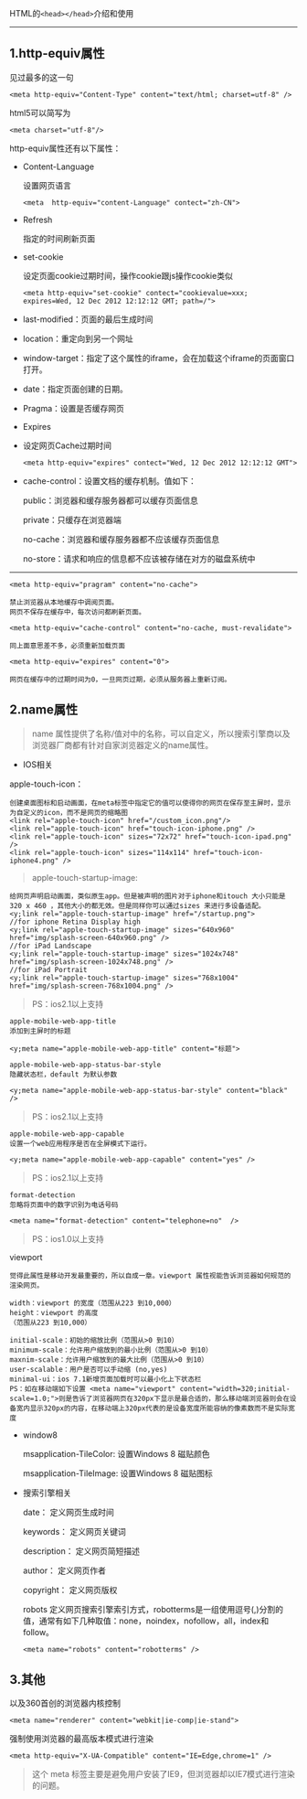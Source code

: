 HTML的`<head></head>`介绍和使用

----------  

## 1.http-equiv属性 ##

见过最多的这一句

 `<meta http-equiv="Content-Type" content="text/html; charset=utf-8" />`

html5可以简写为

`<meta charset="utf-8"/>`

http-equiv属性还有以下属性：

- Content-Language

	设置网页语言

	`<meta  http-equiv="content-Language" contect="zh-CN">`

- Refresh

	指定的时间刷新页面

	<meta http-equiv="refresh" content="300">

- set-cookie

	设定页面cookie过期时间，操作cookie跟js操作cookie类似
	
 	 `<meta http-equiv="set-cookie" contect="cookievalue=xxx; expires=Wed, 12 Dec 2012 12:12:12 GMT; path=/">
`

- last-modified：页面的最后生成时间



- location：重定向到另一个网址


- window-target：指定了这个属性的iframe，会在加载这个iframe的页面窗口打开。


- date：指定页面创建的日期。


- Pragma：设置是否缓存网页



- Expires



- 设定网页Cache过期时间
	
 	`<meta http-equiv="expires" contect="Wed, 12 Dec 2012 12:12:12 GMT">`



- cache-control：设置文档的缓存机制。值如下：

	public：浏览器和缓存服务器都可以缓存页面信息
	
	private：只缓存在浏览器端
	
	no-cache：浏览器和缓存服务器都不应该缓存页面信息
	
	no-store：请求和响应的信息都不应该被存储在对方的磁盘系统中

----------

    	
    <meta http-equiv="pragram" content="no-cache"> 
    
    禁止浏览器从本地缓存中调阅页面。 
    网页不保存在缓存中，每次访问都刷新页面。 
    
    <meta http-equiv="cache-control" content="no-cache, must-revalidate"> 
    
    同上面意思差不多，必须重新加载页面 
    
    <meta http-equiv="expires" content="0"> 
    
    网页在缓存中的过期时间为0，一旦网页过期，必须从服务器上重新订阅。

##  2.name属性  ##
> name 属性提供了名称/值对中的名称，可以自定义，所以搜索引擎商以及浏览器厂商都有针对自家浏览器定义的name属性。



- IOS相关

apple-touch-icon：

    创建桌面图标和启动画面，在meta标签中指定它的值可以使得你的网页在保存至主屏时，显示为自定义的icon，而不是网页的缩略图
    <link rel="apple-touch-icon" href="/custom_icon.png"/>
    <link rel="apple-touch-icon" href="touch-icon-iphone.png" />
    <link rel="apple-touch-icon" sizes="72x72" href="touch-icon-ipad.png" />
    <link rel="apple-touch-icon" sizes="114x114" href="touch-icon-iphone4.png" />
				
> apple-touch-startup-image:

    给网页声明启动画面，类似原生app。但是被声明的图片对于iphone和itouch 大小只能是 320 x 460 ，其他大小的都无效。但是同样你可以通过sizes 来进行多设备适配。
    <y;link rel="apple-touch-startup-image" href="/startup.png">
    //for iphone Retina Display high
    <y;link rel="apple-touch-startup-image" sizes="640x960" href="img/splash-screen-640x960.png" />
    //for iPad Landscape
    <y;link rel="apple-touch-startup-image" sizes="1024x748" href="img/splash-screen-1024x748.png" />
    //for iPad Portrait
    <y;link rel="apple-touch-startup-image" sizes="768x1004" href="img/splash-screen-768x1004.png" />
				

> PS：ios2.1以上支持

    apple-mobile-web-app-title
    添加到主屏时的标题
    
    <y;meta name="apple-mobile-web-app-title" content="标题">
    				
    apple-mobile-web-app-status-bar-style
    隐藏状态栏，default 为默认参数
    
    <y;meta name="apple-mobile-web-app-status-bar-style" content="black" /> 
				
> PS：ios2.1以上支持

    apple-mobile-web-app-capable
    设置一个web应用程序是否在全屏模式下运行。
    
    <y;meta name="apple-mobile-web-app-capable" content="yes" />
				
> PS：ios2.1以上支持

    format-detection
    忽略将页面中的数字识别为电话号码
    
    <meta name="format-detection" content="telephone=no"  /> 
				
> PS：ios1.0以上支持

viewport

    觉得此属性是移动开发最重要的，所以自成一章。viewport 属性视能告诉浏览器如何规范的渲染网页。
    
    width：viewport 的宽度（范围从223 到10,000）
    height：viewport 的高度
    （范围从223 到10,000）
    
    initial-scale：初始的缩放比例（范围从>0 到10）
    minimum-scale：允许用户缩放到的最小比例（范围从>0 到10）
    maxnim-scale：允许用户缩放到的最大比例（范围从>0 到10）
    user-scalable：用户是否可以手动缩 (no,yes)
    minimal-ui：ios 7.1新增页面加载时可以最小化上下状态栏
    PS：如在移动端如下设置 <meta name="viewport" content="width=320;initial-scale=1.0;">则是告诉了浏览器网页在320px下显示是最合适的，那么移动端浏览器则会在设备宽内显示320px的内容，在移动端上320px代表的是设备宽度所能容纳的像素数而不是实际宽度
    

- window8

    msapplication-TileColor:
    设置Windows 8 磁贴颜色
    
    <meta name="msapplication-TileColor" content="#ff0"/> 
    				
    msapplication-TileImage:
    设置Windows 8 磁贴图标
    
    <meta name="msapplication-TileImage" content="icon.png"/>
				
- 搜索引擎相关

    date：
    定义网页生成时间
    
    <meta name="date" content="2008-07-12T20:50:30+00:00" />
    				
    keywords：
    定义网页关键词
    
    <meta name="keywords" content="HTML js css" />
    				
    description：
    定义网页简短描述
    
    <meta name="description" content="语义,各平台提供兼容性,提高用户浏览速度,优化产品的交互,提供可扩展的接口" />
    				
    author：
    定义网页作者
    
    <meta name="author" content="http://html5jscss.com/" />
    				
    copyright：
    定义网页版权
    
    <meta name="copyright" content="© http://www.dreamdu.com" />
    				
    robots
    定义网页搜索引擎索引方式，robotterms是一组使用逗号(,)分割的值，通常有如下几种取值：none，noindex，nofollow，all，index和follow。
    

    `<meta name="robots" content="robotterms" />`
	
## 3.其他  ##

 以及360首创的浏览器内核控制

    <meta name="renderer" content="webkit|ie-comp|ie-stand">
 强制使用浏览器的最高版本模式进行渲染
> 
    <meta http-equiv="X-UA-Compatible" content="IE=Edge,chrome=1" /> 
			
> 这个 meta 标签主要是避免用户安装了IE9，但浏览器却以IE7模式进行渲染的问题。